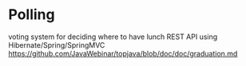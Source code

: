 # Polling
voting system for deciding where to have lunch REST API using Hibernate/Spring/SpringMVC 
https://github.com/JavaWebinar/topjava/blob/doc/doc/graduation.md
